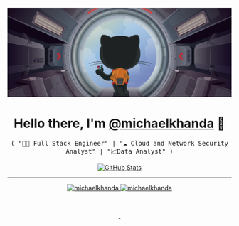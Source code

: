 ![](assets/images/header.png)

<p>
  <h1 align="center">
    <b>Hello there, I'm <a href="https://github.com/michaelkhanda">@michaelkhanda</a> 👋</b>
  </h1>
  <p align="center">
    <samp>( "👨‍💻 Full Stack Engineer" | "☁️ Cloud and Network Security Analyst" | "📈Data Analyst" )</samp>
  </p>


<p align="center">
  <a href="https://github.com/michaelkhanda">
<img alt="GitHub Stats" src="https://github-readme-stats-sigma-five.vercel.app/api?username=michaelkhanda&show_icons=true&locale=en&theme=tokyonight&count_private=true&include_all_commits=true&hide_border=true" />
  </a>
</p>

-----
<p align="center">
  <a href="https://github.com/michaelkhanda">
    <img src="https://img.shields.io/badge/github-@michaelkhanda-211F1F?logo=github&logoColor=white&style=flat-square"  alt="michaelkhanda"/>
  </a>
  <a href="https://www.linkedin.com/in/michaelkhanda">
    <img src="https://img.shields.io/badge/linkedin-Michael_Khanda-0072B1?logo=linkedin&style=flat-square"  alt="michaelkhanda"/>
  </a>
</p>
<p align="center">
  <a href="https://x.com/justhandah">
    <img src="https://img.shields.io/badge/@justhandah-000000?logo=x&logoColor=white&style=flat-square"  alt=""/>
  </a>
</p>
<p align="center">
  <a href="https://michaelkhanda.github.io">
    <img src="https://img.shields.io/badge/website-michaelkhanda.github.io-1BC?logo=react&logoColor=white&style=flat-square"  alt=""/>
  </a>
  <a href="https://github.com/michaelkhanda">
    <img src="https://komarev.com/ghpvc/?username=michaelkhanda&label=Profile%20views&color=0e75b6&style=flat"  alt=""/>
  </a>
</p>